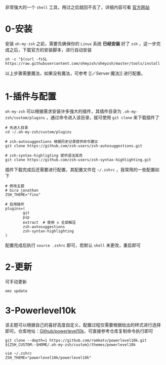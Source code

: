 非常强大的一个 `shell` 工具，用过之后就回不去了，详细内容可看 [官方网站](https://ohmyz.sh/)

# 0-安装

安装 `oh-my-zsh` 之前，需要先确保你的 `Linux` 系统 **已经安装** 好了 `zsh` ，这一步完成之后，下载官方的安装脚本，进行自动安装

```shell
sh -c "$(curl -fsSL https://raw.githubusercontent.com/ohmyzsh/ohmyzsh/master/tools/install.sh)"
```

以上步骤需要魔法，如果没有魔法，可参考 [[🪄Server·魔法]] 进行配置。

# 1-插件与配置

`oh-my-zsh` 可以根据需求安装许多强大的插件，其插件目录为 `.oh-my-zsh/custom/plugins` ，通过命令进入该目录，就可使用 `git clone` 来下载插件了

```shell
# 先进入目录
cd ~/.oh-my-zsh/custom/plugins

# zsh-autosuggestions 根据历史记录提供命令建议
git clone https://github.com/zsh-users/zsh-autosuggestions.git

# zsh-syntax-highligting 提供语法高亮
git clone https://github.com/zsh-users/zsh-syntax-highlighting.git
```

插件下载完成后还需要进行配置，其配置文件在 `~/.zshrc` ，我常用的一些配置如下

```shell
# 修改主题
# bira jonathan
ZSH_THEME="fino"

# 启用插件
plugins=(
		git
		pip
		extract  # 使用 x 全部解压
		zsh-autosuggestions
		zsh-syntax-highlighting
)
```

配置完成后执行 `source .zshrc` 即可，若默认 `shell` 未更改，重启即可

# 2-更新

可手动更新

```shell
omz update
```

# 3-Powerlevel10k

该主题可以根据自己的喜好高度自定义，配置过程仅需要根据给出的样式进行选择即可。仓库地址：[Github/powerlevel10k](https://github.com/romkatv/powerlevel10k?tab=readme-ov-file#oh-my-zsh)，可直接参考仓库复制命令执行即可

```shell
git clone --depth=1 https://github.com/romkatv/powerlevel10k.git ${ZSH_CUSTOM:-$HOME/.oh-my-zsh/custom}/themes/powerlevel10k

vim ~/.zshrc
ZSH_THEME="powerlevel10k/powerlevel10k"
```
